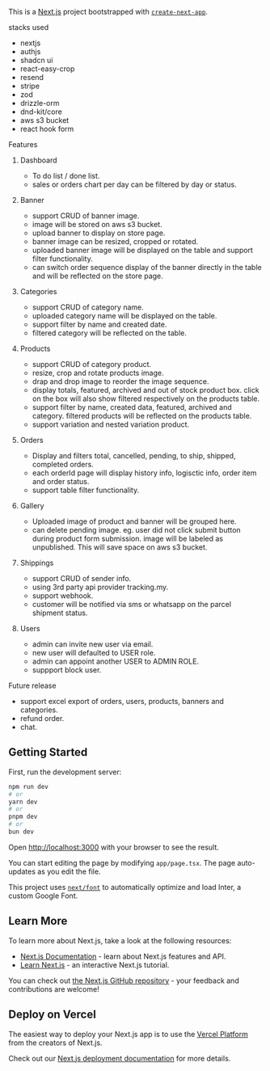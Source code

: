 This is a [Next.js](https://nextjs.org/) project bootstrapped with [`create-next-app`](https://github.com/vercel/next.js/tree/canary/packages/create-next-app).



stacks used
- nextjs
- authjs
- shadcn ui
- react-easy-crop
- resend
- stripe
- zod
- drizzle-orm
- dnd-kit/core
- aws s3 bucket
- react hook form

Features
1. Dashboard
   - To do list / done list.
   - sales or orders chart per day can be filtered by day or status.
     
2. Banner
   - support CRUD of banner image.
   - image will be stored on aws s3 bucket.
   - upload banner to display on store page.
   - banner image can be resized, cropped or rotated.
   - uploaded banner image will be displayed on the table and support filter functionality.
   - can switch order sequence display of the banner directly in the table and will be reflected on the store page.
  
4. Categories
   - support CRUD of category name.
   - uploaded category name will be displayed on the table.
   - support filter by name and created date.
   - filtered category will be reflected on the table.
     
5. Products
   - support CRUD of category product.
   - resize, crop and rotate products image.
   - drap and drop image to reorder the image sequence.
   - display totals, featured, archived and out of stock product box. click on the box will also show filtered respectively on the products table.
   - support filter by name, created data, featured, archived and category. filtered products will be reflected on the products table.
   - support variation and nested variation product.

6. Orders
   - Display and filters total, cancelled, pending, to ship, shipped, completed orders.
   - each orderId page will display history info, logisctic info, order item and order status.
   - support table filter functionality.

7. Gallery
   - Uploaded image of product and banner will be grouped here.
   - can delete pending image. eg. user did not click submit button during product form submission. image will be labeled as unpublished. This will save space on aws s3 bucket.

8. Shippings
   - support CRUD of sender info.
   - using 3rd party api provider tracking.my.
   - support webhook.
   - customer will be notified via sms or whatsapp on the parcel shipment status.
  
9. Users
   - admin can invite new user via email.
   - new user will defaulted to USER role.
   - admin can appoint another USER to ADMIN ROLE.
   - suppport block user.
  
Future release
- support excel export of orders, users, products, banners and categories.
- refund order.
- chat.

## Getting Started

First, run the development server:

```bash
npm run dev
# or
yarn dev
# or
pnpm dev
# or
bun dev
```

Open [http://localhost:3000](http://localhost:3000) with your browser to see the result.

You can start editing the page by modifying `app/page.tsx`. The page auto-updates as you edit the file.

This project uses [`next/font`](https://nextjs.org/docs/basic-features/font-optimization) to automatically optimize and load Inter, a custom Google Font.

## Learn More

To learn more about Next.js, take a look at the following resources:

- [Next.js Documentation](https://nextjs.org/docs) - learn about Next.js features and API.
- [Learn Next.js](https://nextjs.org/learn) - an interactive Next.js tutorial.

You can check out [the Next.js GitHub repository](https://github.com/vercel/next.js/) - your feedback and contributions are welcome!

## Deploy on Vercel

The easiest way to deploy your Next.js app is to use the [Vercel Platform](https://vercel.com/new?utm_medium=default-template&filter=next.js&utm_source=create-next-app&utm_campaign=create-next-app-readme) from the creators of Next.js.

Check out our [Next.js deployment documentation](https://nextjs.org/docs/deployment) for more details.

  
